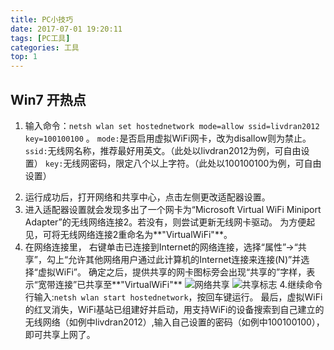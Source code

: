 ```yaml
---
title: PC小技巧
date: 2017-07-01 19:20:11
tags: [PC工具]
categories: 工具
top: 1
---
```

## Win7 开热点
1. 输入命令：```netsh wlan set hostednetwork mode=allow ssid=livdran2012 key=100100100``` 。
```mode:```是否启用虚拟WiFi网卡，改为disallow则为禁止。
```ssid:```无线网名称，推荐最好用英文。（此处以livdran2012为例，可自由设置）
```key:```无线网密码，限定八个以上字符。（此处以100100100为例，可自由设置）

<!--more-->

2. 运行成功后，打开网络和共享中心，点击左侧更改适配器设置。
3. 进入适配器设置就会发现多出了一个网卡为“Microsoft Virtual WiFi Miniport Adapter”的无线网络连接2。若没有，则尝试更新无线网卡驱动。
为方便起见，可将无线网络连接2重命名为**"VirtualWiFi"**。
3. 在网络连接里， 右键单击已连接到Internet的网络连接，选择“属性”→“共享”，勾上“允许其他网络用户通过此计算机的Internet连接来连接(N)”并选择“虚拟WiFi”。
确定之后，提供共享的网卡图标旁会出现“共享的”字样，表示“宽带连接”已共享至**"VirtualWiFi"**
![网络共享][1]
![共享标志][2]
4.继续命令行输入:```netsh wlan start hostednetwork```，按回车键运行。
最后，虚拟WiFi的红叉消失，WiFi基站已组建好并启动，用支持WiFi的设备搜索到自己建立的无线网络（如例中livdran2012）,输入自己设置的密码（如例中100100100），即可共享上网了。


  [1]: http://static.zybuluo.com/AlexLin/7tftyoeqj79obckwcylz4ret/image.png
  [2]: http://static.zybuluo.com/AlexLin/e0ca3mszpdbqmzp7vhvut012/image.png